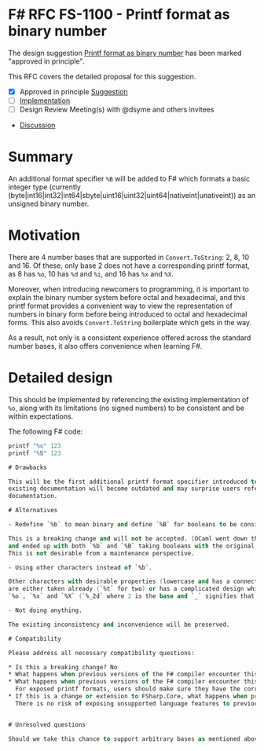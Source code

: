 # F# RFC FS-1100 - Printf format as binary number

The design suggestion [Printf format as binary number](https://github.com/fsharp/fslang-suggestions/issues/1008) has been marked "approved in principle".

This RFC covers the detailed proposal for this suggestion.

- [x] Approved in principle [Suggestion](https://github.com/fsharp/fslang-suggestions/issues/1008)
- [ ] [Implementation](https://github.com/dotnet/fsharp/pull/FILL-ME-IN)
- [ ] Design Review Meeting(s) with @dsyme and others invitees
- [Discussion](https://github.com/fsharp/fslang-design/discussions/568)

# Summary

An additional format specifier `%B` will be added to F# which formats a basic integer type
(currently (byte|int16|int32|int64|sbyte|uint16|uint32|uint64|nativeint|unativeint))
as an unsigned binary number.

# Motivation

There are 4 number bases that are supported in `Convert.ToString`: 2, 8, 10 and 16.
Of these, only base 2 does not have a corresponding printf format, as 8 has `%o`,
10 has `%d` and `%i`, and 16 has `%x` and `%X`.

Moreover, when introducing newcomers to programming, it is important to explain the
binary number system before octal and hexadecimal, and this printf format provides
a convenient way to view the representation of numbers in binary form before being
introduced to octal and hexadecimal forms. This also avoids `Convert.ToString` boilerplate
which gets in the way.

As a result, not only is a consistent experience offered across the standard number bases,
it also offers convenience when learning F#.

# Detailed design

This should be implemented by referencing the existing implementation of `%o`, along with
its limitations (no signed numbers) to be consistent and be within expectations.

The following F# code:

```fs
printf "%o" 123
printf "%B" 123

# Drawbacks

This will be the first additional printf format specifier introduced to F# since 1.0, so
existing documentation will become outdated and may surprise users referencing old
documentation.

# Alternatives

- Redefine `%b` to mean binary and define `%B` for booleans to be consistent with `%o` which is lowercase.

This is a breaking change and will not be accepted. [OCaml went down this path](https://stackoverflow.com/a/39965066)
and ended up with both `%b` and `%B` taking booleans with the original `%b` deprecated.
This is not desirable from a maintenance perspective. 

- Using other characters instead of `%b`.

Other characters with desirable properties (lowercase and has a connection to binary numbers)
are either taken already (`%t` for two) or has a complicated design which is inconsistent with
`%o`, `%x` and `%X` (`%_2d` where 2 is the base and `_` signifies that `2` is the base).

- Not doing anything.

The existing inconsistency and inconvenience will be preserved.

# Compatibility

Please address all necessary compatibility questions:

* Is this a breaking change? No
* What happens when previous versions of the F# compiler encounter this design addition as source code? Error as expected.
* What happens when previous versions of the F# compiler encounter this design addition in compiled binaries?
  For exposed printf formats, users should make sure they have the correct FSharp.Core referenced, otherwise expections will occur.
* If this is a change or extension to FSharp.Core, what happens when previous versions of the F# compiler encounter this construct?
  There is no risk of exposing unsupported language features to previous versions of the F# compiler since the API surface of FSharp.Core stays constant.


# Unresolved questions

Should we take this chance to support arbitrary bases as mentioned above as well?
